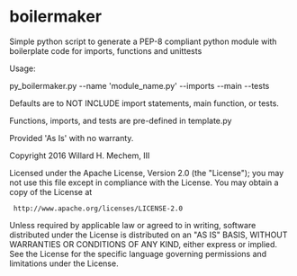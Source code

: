 # boilermaker
Simple python script to generate a PEP-8 compliant python module with boilerplate code for imports, functions and unittests


Usage:

py_boilermaker.py --name 'module_name.py' --imports --main --tests

Defaults are to NOT INCLUDE import statements, main function, or tests.

Functions, imports, and tests are pre-defined in template.py

Provided 'As Is' with no warranty.

Copyright 2016 Willard H. Mechem, III

   Licensed under the Apache License, Version 2.0 (the "License");
   you may not use this file except in compliance with the License.
   You may obtain a copy of the License at

     http://www.apache.org/licenses/LICENSE-2.0

   Unless required by applicable law or agreed to in writing, software
   distributed under the License is distributed on an "AS IS" BASIS,
   WITHOUT WARRANTIES OR CONDITIONS OF ANY KIND, either express or implied.
   See the License for the specific language governing permissions and
   limitations under the License.

